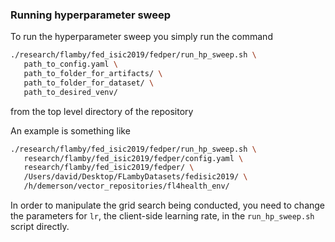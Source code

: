 ### Running hyperparameter sweep

To run the hyperparameter sweep you simply run the command

```bash
./research/flamby/fed_isic2019/fedper/run_hp_sweep.sh \
   path_to_config.yaml \
   path_to_folder_for_artifacts/ \
   path_to_folder_for_dataset/ \
   path_to_desired_venv/
```

from the top level directory of the repository

An example is something like
``` bash
./research/flamby/fed_isic2019/fedper/run_hp_sweep.sh \
   research/flamby/fed_isic2019/fedper/config.yaml \
   research/flamby/fed_isic2019/fedper/ \
   /Users/david/Desktop/FLambyDatasets/fedisic2019/ \
   /h/demerson/vector_repositories/fl4health_env/
```

In order to manipulate the grid search being conducted, you need to change the parameters for `lr`, the client-side learning rate, in the `run_hp_sweep.sh` script directly.

